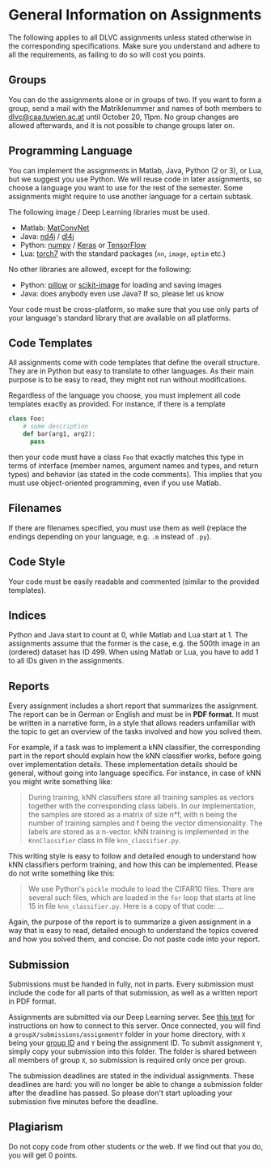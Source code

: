 
# General Information on Assignments #

The following applies to all DLVC assignments unless stated otherwise in the corresponding specifications. Make sure you understand and adhere to all the requirements, as failing to do so will cost you points.

## Groups ##

You can do the assignments alone or in groups of two. If you want to form a group, send a mail with the Matriklenummer and names of both members to [dlvc@caa.tuwien.ac.at](mailto:dlvc@caa.tuwien.ac.at) until October 20, 11pm. No group changes are allowed afterwards, and it is not possible to change groups later on.

## Programming Language ##

You can implement the assignments in Matlab, Java, Python (2 or 3), or Lua, but we suggest you use Python. We will reuse code in later assignments, so choose a language you want to use for the rest of the semester. Some assignments might require to use another language for a certain subtask.

The following image / Deep Learning libraries must be used.

* Matlab: [MatConvNet](http://www.vlfeat.org/matconvnet/)
* Java: [nd4j](http://nd4j.org/) / [dl4j](http://deeplearning4j.org/index.html)
* Python: [numpy](http://www.numpy.org/) / [Keras](https://keras.io/) or [TensorFlow](https://www.tensorflow.org/)
* Lua: [torch7](http://torch.ch/) with the standard packages (`nn`, `image`, `optim` etc.)

No other libraries are allowed, except for the following:

* Python: [pillow](https://python-pillow.org/) or [scikit-image](http://scikit-image.org/) for loading and saving images
* Java: does anybody even use Java? If so, please let us know

Your code must be cross-platform, so make sure that you use only parts of your language's standard library that are available on all platforms.

## Code Templates ##

All assignments come with code templates that define the overall structure. They are in Python but easy to translate to other languages. As their main purpose is to be easy to read, they might not run without modifications.

Regardless of the language you choose, you must implement all code templates exactly as provided. For instance, if there is a template

```python
class Foo:
    # some description
    def bar(arg1, arg2):
      pass
```

then your code must have a class `Foo` that exactly matches this type in terms of interface (member names, argument names and types, and return types) and behavior (as stated in the code comments). This implies that you must use object-oriented programming, even if you use Matlab.

## Filenames ##

If there are filenames specified, you must use them as well (replace the endings depending on your language, e.g. `.m` instead of `.py`).

## Code Style ##

Your code must be easily readable and commented (similar to the provided templates).

## Indices ##

Python and Java start to count at 0, while Matlab and Lua start at 1. The assignments assume that the former is the case, e.g. the 500th image in an (ordered) dataset has ID 499. When using Matlab or Lua, you have to add 1 to all IDs given in the assignments.

## Reports ##

Every assignment includes a short report that summarizes the assignment. The report can be in German or English and must be in **PDF format**. It must be written in a narrative form, in a style that allows readers unfamiliar with the topic to get an overview of the tasks involved and how you solved them.

For example, if a task was to implement a kNN classifier, the corresponding part in the report should explain how the kNN classifier works, before going over implementation details. These implementation details should be general, without going into language specifics. For instance, in case of kNN you might write something like:

> During training, kNN classifiers store all training samples as vectors together with the corresponding class labels. In our implementation, the samples are stored as a matrix of size n*f, with n being the number of training samples and f being the vector dimensionality. The labels are stored as a n-vector. kNN training is implemented in the `KnnClassifier` class in file `knn_classifier.py`.

This writing style is easy to follow and detailed enough to understand how kNN classifiers perform training, and how this can be implemented. Please do not write something like this:

> We use Python's `pickle` module to load the CIFAR10 files. There are several such files, which are loaded in the `for` loop that starts at line 15 in file `knn_classifier.py`. Here is a copy of that code: ...

Again, the purpose of the report is to summarize a given assignment in a way that is easy to read, detailed enough to understand the topics covered and how you solved them, and concise. Do not paste code into your report.

## Submission ##

Submissions must be handed in fully, not in parts. Every submission must include the code for all parts of that submission, as well as a written report in PDF format.

Assignments are submitted via our Deep Learning server. See [this text](https://github.com/cpra/dlvc2016/blob/master/assignments/server.md) for instructions on how to connect to this server. Once connected, you will find a `groupX/submissions/assignmentY` folder in your home directory, with `X` being your [group ID](https://github.com/cpra/dlvc2016/blob/master/assignments/groups.md) and `Y` being the assignment ID. To submit assignment `Y`, simply copy your submission into this folder. The folder is shared between all members of group `X`, so submission is required only once per group.

The submission deadlines are stated in the individual assignments. These deadlines are hard: you will no longer be able to change a submission folder after the deadline has passed. So please don't start uploading your submission five minutes before the deadline.

## Plagiarism ##

Do not copy code from other students or the web. If we find out that you do, you will get 0 points.
